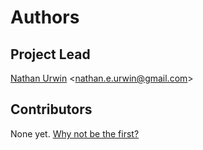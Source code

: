 # Authors

## Project Lead
[Nathan Urwin](https://github.com/nathanurwin) &lt;nathan.e.urwin@gmail.com&gt;

## Contributors
None yet. [Why not be the first?](CONTRIBUTING.md)
